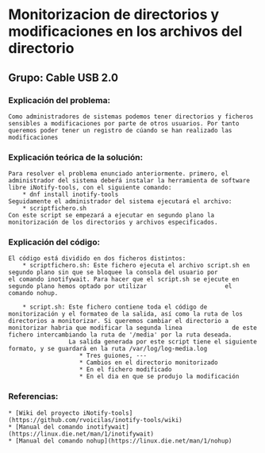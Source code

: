# Monitorizacion de directorios y modificaciones en los archivos del directorio
## Grupo: Cable USB 2.0

### Explicación del problema:
	Como administradores de sistemas podemos tener directorios y ficheros sensibles a modificaciones por parte de otros usuarios. Por tanto queremos poder tener un registro de cúando se han realizado las modificaciones 


### Explicación teórica de la solución:
	Para resolver el problema enunciado anteriormente. primero, el administrador del sistema debeŕá instalar la herramienta de software libre iNotify-tools, con el siguiente comando:
		* dnf install inotify-tools
	Seguidamente el administrador del sistema ejecutará el archivo:
		* scriptfichero.sh
	Con este script se empezará a ejecutar en segundo plano la monitorización de los directorios y archivos especificados.


### Explicación del código:
	El código está dividido en dos ficheros distintos:
		* scriptfichero.sh: Este fichero ejecuta el archivo script.sh en segundo plano sin que se bloquee la consola del usuario por 					 el comando inotifywait. Para hacer que el script.sh se ejecute en segundo plano hemos optado por utilizar 						el comando nohup.

		* script.sh: Este fichero contiene toda el código de monitorización y el formateo de la salida, así como la ruta de los 				 directorios a monitorizar. Si queremos cambiar el directorio a monitorizar habria que modificar la segunda linea 			   de este fichero intercambiando la ruta de '/media' por la ruta deseada.
					 La salida generada por este script tiene el siguiente formato, y se guardará en la ruta /var/log/log-media.log
					 	* Tres guiones, ---
					 	* Cambios en el directorio monitorizado
					 	* En el fichero modificado
					 	* En el dia en que se produjo la modificación

### Referencias:
	* [Wiki del proyecto iNotify-tools](https://github.com/rvoicilas/inotify-tools/wiki)
	* [Manual del comando inotifywait](https://linux.die.net/man/1/inotifywait)
	* [Manual del comando nohup](https://linux.die.net/man/1/nohup)
